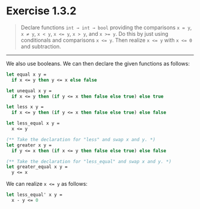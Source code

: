 # Exercise 1.3.2

> Declare functions `int → int → bool` providing the comparisons `x = y`, `x ≠ y`, `x < y`, `x <= y`, `x > y`, and `x >= y`.
> Do this by just using conditionals and comparisons `x <= y`.
> Then realize `x <= y` with `x <= 0` and subtraction.

---

We also use booleans.
We can then declare the given functions as follows:
```ocaml
let equal x y =
  if x <= y then y <= x else false

let unequal x y =
  if x <= y then (if y <= x then false else true) else true

let less x y =
  if x <= y then (if y <= x then false else true) else false

let less_equal x y =
  x <= y

(** Take the declaration for "less" and swap x and y. *)
let greater x y =
  if y <= x then (if x <= y then false else true) else false

(** Take the declaration for "less_equal" and swap x and y. *)
let greater_equal x y =
  y <= x
```

We can realize `x <= y` as follows:
```ocaml
let less_equal' x y =
  x - y <= 0
```
